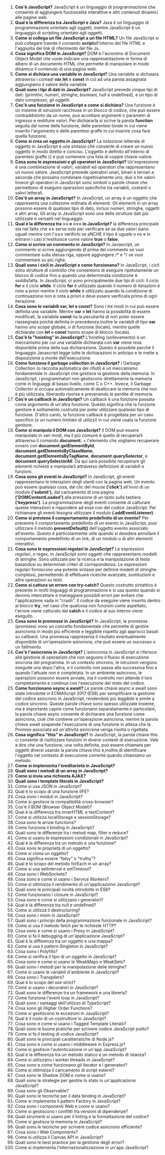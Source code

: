 1. **Cos'è JavaScript?** JavaScript è un linguaggio di programmazione che consente di aggiungere funzionalità interattive e altri contenuti dinamici alle pagine web.
2. **Qual è la differenza tra JavaScript e Java?** Java è un linguaggio di programmazione orientato agli oggetti, mentre JavaScript è un linguaggio di scripting orientato agli oggetti.
3. **Come si collega un file JavaScript a un file HTML?** Un file JavaScript si può collegare tramite il comando **script**all'interno del file HTML e l'aggiunta del link di riferimento del file Js.
4. **Cosa significa DOM in JavaScript?** DOM è l'acronimo di Document Object Model che vuole indicare una rappresentazione in forma di albero di un documento HTML che permette di manipolare in modo dinamico il contenuto di una pagina web. 
5. **Come si dichiara una variabile in JavaScript?** Una variabile si dichaiara attraverso i comadi **var**,**let** e **const** in cui ad una parola assagnata aggiungiamo il valore della variabile
6. **Quali sono i tipi di dati in JavaScript?** JavaScript prevede cinque tipi di dati: (primitivi, numeri, stringhe, booleani, null e undefined), e un tipo di dato complesso, gli oggetti.
7. **Cos'è una funzione in JavaScript e come si dichiara?** Una funzione è un insieme di istruzioni racchiuse in un blocco di codice, che può essere contraddistinto da un nome, può accettare argomenti o parametri di ingresso e restituire valori. Per dichiararla si scrive la parola **function** seguita dal nome della funzione, delle parentesi tonde in cui viene inserito l'argomento e delle parentesi graffe in cui inserire cosa farà quella funzione. 
8. **Come si crea un oggetto in JavaScript?** 
La notazione letterale di oggetto in JavaScript è una sintassi che consente di creare un nuovo oggetto in modo diretto e conciso. L'oggetto è definito all'interno di parentesi graffe {} e può contenere una lista di coppie chiave-valore.
9. **Cosa sono le espressioni e gli operatori in JavaScript?** Un'espressione è una combinazione di valori, variabili ed operatori che rappresentano un nuovo valore. JavaScript prevede operatori unari, binari e ternari a seconda che possano combinare rispettivamente uno, due o tre valori.
Invece gli operatori in JavaScript sono simboli o parole chiave che permettono di eseguire operazioni specifiche tra variabili, costanti o valori letterali.
10. **Cos'è un array in JavaScript?** 
In JavaScript, un array è un oggetto che rappresenta una collezione ordinata di elementi. Gli elementi in un array possono essere di qualsiasi tipo di dato, inclusi numeri, stringhe, oggetti e altri array. Gli array in JavaScript sono una delle strutture dati più utilizzate e versatili nel linguaggio.
11. **Qual è la differenza tra == e === in JavaScript?** la differenza principale sta nel fatto che **==** serve solo per verificare se se due valori siano uguali mentre con l'**===** verifichi se aNCHE il tipo è uguale o no e in entrami i casi ti restituisce come valore **true** o **false**.
12. **Come si scrive un commento in JavaScript?** In Javascript, un commento si scrive aggiungendo **//** prima del commento se vuoi commentare sulla stessa riga, oppure aggiungere /* e */ se vuoi commentare su più righe.
13. **Quali sono i cicli in JavaScript e come funzionano?** In JavaScript, i cicli sono strutture di controllo che consentono di eseguire ripetutamente un blocco di codice fino a quando una determinata condizione è soddisfatta.
In JavaScript, ci sono principalmente due tipi di cicli: il ciclo **for** e il ciclo **while**.
Il ciclo **for** è utilizzato quando il numero di iterazioni è noto a priori mentre il ciclo **while** è utilizzato quando la condizione di continuazione non è nota a priori e deve essere verificata prima di ogni iterazione. 
14. **Cosa sono le variabili var, let e const?** Sono i tre modi in cui può essere definita una variabile. Mentre **var** e **let** hanno la possibilità di essere modificati, la variabile **const** ha la peculiarità di non poter essere riassegnata poichè definita in precedenza.Inoltre le variabili di tipo **var** hanno uno scope globale, o di funzione (locale), mentre quelle dichiarate con **let** e **const** hanno scope di blocco (locale).
15. **Cos'è la "hoisting" in JavaScript?** L'hoisting (sollevamento) è un meccanismo per cui una variabile dichiarata con **var** viene resa disponibile prima della sua dichiarazione. Questo è possibile perché il linguaggio Javascript legge tutte le dichiarazioni in anticipo e le mette a disposizione a monte dell'esecuzione.
16. **Come funziona il garbage collection in JavaScript?** l Garbage Collection (o raccolta automatica dei rifiuti) è un meccanismo fondamentale in JavaScript che gestisce la gestione della memoria. In JavaScript, i programmatori non gestiscono direttamente la memoria come in linguaggi di basso livello, come C o C++. Invece, il Garbage Collector si occupa automaticamente di deallocare la memoria che non è più utilizzata, liberando risorse e prevenendo le perdite di memoria.
17. **Cos'è un callback in JavaScript?** Un callback è una funzione passata come argomento di un'altra funzione.
Questo significa che la funzione genitore è solitamente costruita per poter utilizzare qualsiasi tipo di funzione. D'altro canto, la funzione callback è progettata per un caso specifico (o un numero limitato di utilizzi) in cui viene usata la funzione genitore.
18. **Come si manipola il DOM con JavaScript?** Il DOM  può essere manipolato in vari modi, ma il più comune è quello di recuperarli attraverso il comando **document.** + l'elemento che vogliamo recuperare ovvero con **document.getElementById**, **document.getElementsByClassName**, **document.getElementsByTagName**, **document.querySelector**, e **document.querySelectorAll**. Da qui sarà possibile recuperare gli elementi richiesti e manipolarli attraverso definizioni di variabili e funzioni.
19. **Cosa sono gli eventi in JavaScript?** In JavaScript, gli eventi rappresentano le interazioni degli utenti con la pagina web. Un evento può essere qualsiasi cosa, dal clic del mouse **('click')** all'invio di un modulo **('submit')**, dal caricamento di una pagina **('DOMContentLoaded')** alla pressione di un tasto sulla tastiera **('keypress')**. La programmazione degli eventi consente di catturare queste interazioni e rispondere ad esse con del codice JavaScript.
Per richiamare gli eventi bisogna utilizzare il modulo **(.addEventListener)**.
20. **Come si previene il comportamento predefinito di un evento?** 
Per prevenire il comportamento predefinito di un evento in JavaScript, puoi utilizzare il metodo **preventDefault()** dell'oggetto evento associato all'evento. Questo è particolarmente utile quando si desidera annullare il comportamento predefinito di un link, di un modulo o di altri elementi interattivi.
21. **Cosa sono le espressioni regolari in JavaScript?** 
Le espressioni regolari, o regex, in JavaScript sono oggetti che rappresentano modelli di stringhe. Sono utilizzate per la ricerca e la manipolazione di testo basandosi su determinati criteri di corrispondenza. Le espressioni regolari forniscono una potente sintassi per definire modelli di stringhe complessi, permettendo di effettuare ricerche avanzate, sostituzioni e altre operazioni su testi.
22. **Come si cattura un errore con try-catch?** Questo costrutto sintattico è presente in molti linguaggi di programmazione e si usa questo quando si devono intercettare e maneggiare possibili errori per evitare che l'applicazione vada in "crash". Il codice da eseguire viene inserito dentro al blocco **try**, nel caso che qualcosa non funzioni come aspettato, l'errore viene catturato dal **catch** e il codice al suo interno viene eseguito.
23. **Cosa sono le promesse in JavaScript?** In JavaScript, le promesse (promises) sono un concetto fondamentale che permette di gestire asincronia in modo più efficiente e leggibile rispetto agli approcci basati su callback. Una promessa rappresenta il risultato eventualmente disponibile di un'operazione asincrona, che può essere un successo o un fallimento.
24. **Cos'è l'asincronia in JavaScript?** L'asincronia in JavaScript si riferisce alla gestione di operazioni che non seguono il flusso di esecuzione sincrona del programma. In un contesto sincrono, le istruzioni vengono eseguite una dopo l'altra, e il controllo non passa alla successiva fino a quando l'attuale non è completata. In un ambiente asincrono, le operazioni possono essere avviate, ma il controllo non attende il loro completamento e continua con l'esecuzione del resto del codice.
25. **Come funzionano async e await?** Le parole chiave async e await sono state introdotte in ECMAScript 2017 (ES8) per semplificare la gestione del codice asincrono in JavaScript, rendendolo più leggibile e simile a codice sincrono. Queste parole chiave sono spesso utilizzate insieme, ma è importante capire come funzionano separatamente.n particolare, la parola chiave async consente di dichiarare una funzione come asincrona, cioè che contiene un'operazione asincrona, mentre la parola chiave await sospende l'esecuzione di una funzione in attesa che la Promise associata ad un'attività asincrona venga risolta o rigettata.
26. **Cosa significa "this" in JavaScript?** In JavaScript, la parola chiave this ci consente di riutilizzare funzioni in diversi contesti di esecuzione. Vale a dire che una funzione, una volta definita, può essere chiamata per oggetti diversi usando la parola chiave this e,inoltre,di identificare l'oggetto nel contesto di esecuzione corrente quando chiamiamo un metodo.
27. **Come si implementa l'ereditarietà in JavaScript?**
28. **Quali sono i metodi di un array in JavaScript?**
29. **Come si invia una richiesta AJAX?**
30. **Quali sono i template literals in JavaScript?**
31. Come si usa JSON in JavaScript?
32. Qual è lo scopo di una funzione IIFE?
33. Cosa sono i moduli in JavaScript?
34. Come si gestisce la compatibilità cross-browser?
35. Cos'è il BOM (Browser Object Model)?
36. Qual è la differenza tra innerHTML e textContent?
37. Come si utilizza localStorage e sessionStorage?
38. Cosa sono le arrow functions?
39. Come funziona il binding in JavaScript?
40. Quali sono le differenze tra i metodi map, filter e reduce?
41. Come si usano le espressioni condizionali in JavaScript?
42. Qual è la differenza tra un metodo e una funzione?
43. Cosa sono le proprietà di un oggetto?
44. Come si clona un oggetto?
45. Cosa significa essere "falsy" o "truthy"?
46. Qual è lo scopo del metodo forEach in un array?
47. Come si usa setInterval e setTimeout?
48. Cosa sono i WebSockets?
49. Cosa sono e come si usano i Service Workers?
50. Come si ottimizza il rendimento di un'applicazione JavaScript?
51. Quali sono le principali novità introdotte in ES6?
52. Come funzionano i closure in JavaScript?
53. Cosa sono e come si utilizzano i generatori?
54. Qual è la differenza tra null e undefined?
55. Come si utilizza il destructuring?
56. Cosa sono i mixin in JavaScript?
57. Quali sono i principi della programmazione funzionale in JavaScript?
58. Come si usa il metodo fetch per le richieste HTTP?
59. Cosa sono e come si usano i Proxy in JavaScript?
60. Come si fa il debugging di un'applicazione JavaScript?
61. Qual è la differenza tra un oggetto e una mappa?
62. Come si usa il pattern Singleton in JavaScript?
63. Cosa sono i Polyfills?
64. Come si verifica il tipo di un oggetto in JavaScript?
65. Cosa sono e come si usano le WeakMaps e WeakSets?
66. Quali sono i metodi per la manipolazione delle stringhe?
67. Come si usano le variabili d'ambiente in JavaScript?
68. Cosa sono i Transpilers?
69. Qual è lo scopo del use strict?
70. Come si usano i decoratori in JavaScript?
71. Quali sono le differenze tra un framework e una libreria?
72. Come funziona l'event loop in JavaScript?
73. Quali sono i vantaggi dell'utilizzo di TypeScript?
74. Cosa sono gli Higher Order Functions?
75. Come si gestiscono le eccezioni in JavaScript?
76. Qual è il ruolo di un costruttore in JavaScript?
77. Cosa sono e come si usano i Tagged Template Literals?
78. Quali sono le buone pratiche per scrivere codice JavaScript pulito?
79. Come si fa il testing di codice JavaScript?
80. Quali sono le principali caratteristiche di Node.js?
81. Cosa sono e come si usano i middleware in Express.js?
82. Come si gestisce l'autenticazione in un'app JavaScript?
83. Qual è la differenza tra un metodo statico e un metodo di istanza?
84. Come si utilizzano i worker threads in JavaScript?
85. Cosa sono e come funzionano gli Iterator e i generatori?
86. Come si ottimizza il caricamento di script esterni?
87. Cosa sono le Shadow DOM e come si usano?
88. Quali sono le strategie per gestire lo stato in un'applicazione JavaScript?
89. Cosa sono gli Observable?
90. Quali sono le tecniche per il data binding in JavaScript?
91. Come si implementa il pattern Factory in JavaScript?
92. Cosa sono i componenti Web e come si usano?
93. Come si gestiscono i conflitti tra versioni di dipendenze?
94. Quali strumenti si usano per il linting e la formattazione del codice?
95. Come si gestisce la memoria in JavaScript?
96. Quali sono le tecniche per scrivere codice asincrono efficiente?
97. Cosa sono i Web Components?
98. Come si utilizza il Canvas API in JavaScript?
99. Quali sono le best practice per la gestione degli errori?
100. Come si implementa l'internazionalizzazione in un'app JavaScript?